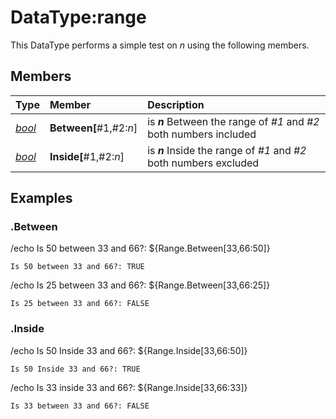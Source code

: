 # DataType:range

This DataType performs a simple test on _n_ using the following members.

## Members

| **Type** | **Member** | **Description** |
| :--- | :--- | :--- |
| [_bool_](datatype-bool.md) | **Between\[**\#1,\#2:_n_\] | is _**n**_ Between the range of _\#1_ and _\#2_ both numbers included |
| [_bool_](datatype-bool.md) | **Inside\[**\#1,\#2:_n_\] | is _**n**_ Inside the range of _\#1_ and _\#2_ both numbers excluded |

## Examples

### .Between

/echo Is 50 between 33 and 66?: ${Range.Between\[33,66:50\]}

`Is 50 between 33 and 66?: TRUE`

/echo Is 25 between 33 and 66?: ${Range.Between\[33,66:25\]}

`Is 25 between 33 and 66?: FALSE`

### .Inside

/echo Is 50 Inside 33 and 66?: ${Range.Inside\[33,66:50\]}

`Is 50 Inside 33 and 66?: TRUE`

/echo Is 33 inside 33 and 66?: ${Range.Inside\[33,66:33\]}

`Is 33 between 33 and 66?: FALSE`

